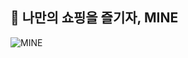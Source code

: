 
## 🛒 나만의 쇼핑을 즐기자, MINE 
![MINE](https://github.com/winternotseason/mine-shopping/assets/157186101/c224b96d-836c-470e-9ce7-42966111ecb4)
